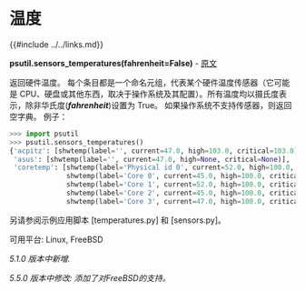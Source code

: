 # 温度

{{#include ../../links.md}}

**psutil.sensors_temperatures(fahrenheit=False)** - [原文](https://psutil.readthedocs.io/en/latest/#psutil.sensors_temperatures)

返回硬件温度。 每个条目都是一个命名元组，代表某个硬件温度传感器（它可能是 CPU、硬盘或其他东西，取决于操作系统及其配置）。所有温度均以摄氏度表示，除非华氏度(**_fahrenheit_**)设置为 True。 如果操作系统不支持传感器，则返回空字典。 例子：

```python
>>> import psutil
>>> psutil.sensors_temperatures()
{'acpitz': [shwtemp(label='', current=47.0, high=103.0, critical=103.0)],
 'asus': [shwtemp(label='', current=47.0, high=None, critical=None)],
 'coretemp': [shwtemp(label='Physical id 0', current=52.0, high=100.0, critical=100.0),
              shwtemp(label='Core 0', current=45.0, high=100.0, critical=100.0),
              shwtemp(label='Core 1', current=52.0, high=100.0, critical=100.0),
              shwtemp(label='Core 2', current=45.0, high=100.0, critical=100.0),
              shwtemp(label='Core 3', current=47.0, high=100.0, critical=100.0)]}
```

另请参阅示例应用脚本 [temperatures.py] 和 [sensors.py]。

可用平台: Linux, FreeBSD

*5.1.0 版本中新增.*

*5.5.0 版本中修改: 添加了对FreeBSD的支持。*
